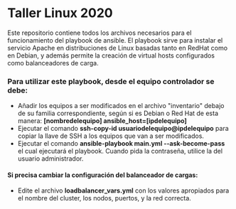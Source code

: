 # Taller Linux 2020
Este repositorio contiene todos los archivos necesarios para el funcionamiento del playbook de ansible. El playbook sirve para instalar el servicio Apache en distribuciones de Linux basadas tanto en RedHat como en Debian, y además permite la creación de virtual hosts configurados como balanceadores de carga.

### Para utilizar este playbook, desde el equipo controlador se debe:
- Añadir los equipos a ser modificados en el archivo "inventario" debajo de su familia correspondiente, según si es Debian o Red Hat de esta manera: **[nombredelequipo] ansible_host=[ipdelequipo]**
- Ejecutar el comando **ssh-copy-id usuariodelequipo@ipdelequipo** para copiar la llave de SSH a los equipos que van a ser modificados.
- Ejecutar el comando **ansible-playbook main.yml --ask-become-pass** el cual ejecutará el playbook. Cuando pida la contraseña, utilice la del usuario administrador.

#### Si precisa cambiar la configuración del balanceador de cargas:
- Edite el archivo **loadbalancer_vars.yml** con los valores apropiados para el nombre del cluster, los nodos, puertos, y la red correcta.
